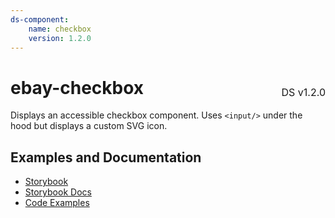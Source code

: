 ```yaml
---
ds-component:
    name: checkbox
    version: 1.2.0
---
```


<h1 style="display: flex; justify-content: space-between; align-items: center;">
    <span>
        ebay-checkbox
    </span>
    <span style="font-weight: normal; font-size: medium; margin-bottom: -15px;">
        DS v1.2.0
    </span>
</h1>

Displays an accessible checkbox component. Uses `<input/>` under the hood but displays a custom SVG icon.

## Examples and Documentation

-   [Storybook](https://ebay.github.io/ebayui-core/?path=/story/form-input-ebay-checkbox)
-   [Storybook Docs](https://ebay.github.io/ebayui-core/?path=/docs/form-input-ebay-checkbox)
-   [Code Examples](https://github.com/eBay/ebayui-core/tree/master/src/components/ebay-checkbox/examples)

